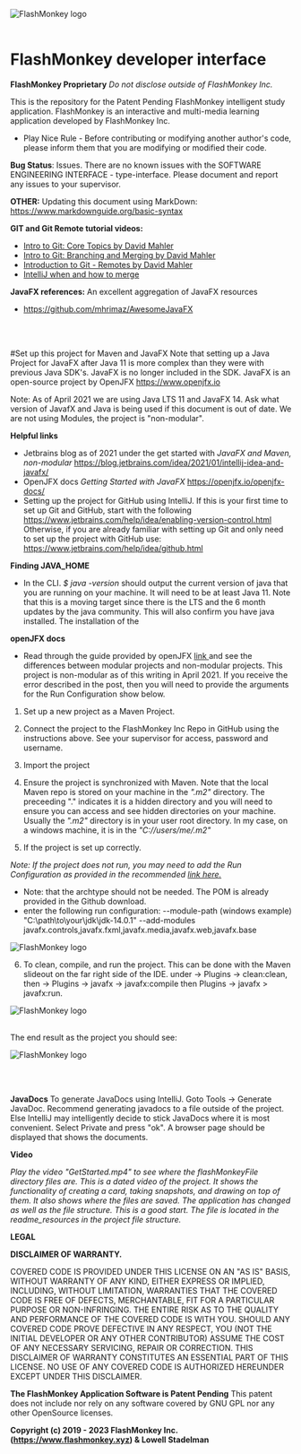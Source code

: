 ![FlashMonkey logo](./readme_resources/horiz_logo_blue_78x500.png)
<br>
<br>
# FlashMonkey developer interface
**FlashMonkey Proprietary**
_Do not disclose outside of FlashMonkey Inc._


This is the repository for the Patent Pending FlashMonkey intelligent study application. FlashMonkey is an interactive 
and multi-media learning application developed by FlashMonkey Inc. 

- Play Nice Rule -
Before contributing or modifying another author's code, please inform them that you are modifying or modified their code. 

<b>Bug Status</b>: Issues. There are no known issues with the SOFTWARE ENGINEERING INTERFACE - type-interface. 
Please document and report any issues to your supervisor. 

<b>OTHER:</b> Updating this document using MarkDown: https://www.markdownguide.org/basic-syntax

<b>GIT and Git Remote tutorial videos:</b>
+ <a href="https://www.youtube.com/watch?v=uR6G2v_WsRA">Intro to Git: Core Topics by David Mahler</a> 
+ <a href="https://www.youtube.com/watch?v=FyAAIHHClqI" >Intro to Git: Branching and Merging by David Mahler</a> 
+ <a href="https://www.youtube.com/watch?v=Gg4bLk8cGNo">Introduction to Git - Remotes by David Mahler</a> 
+ <a href="https://www.jetbrains.com/help/idea/apply-changes-from-one-branch-to-another.html#cherry-pick">IntelliJ when and how to merge</a>

<b>JavaFX references:</b> An excellent aggregation of JavaFX resources
+ https://github.com/mhrimaz/AwesomeJavaFX


<br>
<br>

#Set up this project for Maven and JavaFX
Note that setting up a Java Project for JavaFX after Java 11 is more complex than they were with previous Java SDK's. 
JavaFX is no longer included in the SDK. JavaFX is an open-source project by OpenJFX https://www.openjfx.io

Note: As of April 2021 we are using Java LTS 11 and JavaFX 14. Ask what version of JavafX and Java is being used if this
document is out of date. We are not using Modules, the project is "non-modular".  

**Helpful links**
+ Jetbrains blog as of 2021 under the get started with _JavaFX and Maven, non-modular_ 
https://blog.jetbrains.com/idea/2021/01/intellij-idea-and-javafx/
+ OpenJFX docs _Getting Started with JavaFX_ https://openjfx.io/openjfx-docs/
+ Setting up the project for GitHub using IntelliJ. If this is your first time to set up Git and GitHub, start with the 
following  https://www.jetbrains.com/help/idea/enabling-version-control.html Otherwise, if you are already familiar with
setting up Git and only need to set up the project with GitHub use: https://www.jetbrains.com/help/idea/github.html

**Finding JAVA_HOME** 
+ In the CLI. _$ java -version_  should output the current version of java that you are running on your machine. It will
need to be at least Java 11. Note that this is a moving target since there is the LTS and the 6 month updates by the 
java community. This will also confirm you have java installed. The installation of the 

**openJFX docs** 
+ Read through the guide provided by openJFX <a href="https://openjfx.io/openjfx-docs/#maven"> link </a> and see the differences between modular projects and non-modular projects. 
This project is non-modular as of this writing in April 2021. If you receive the error described in the post, then
you will need to provide the arguments for the Run Configuration show below. 




1. Set up a new project as a Maven Project.

2. Connect the project to the FlashMonkey Inc Repo in GitHub using the instructions above. See your supervisor for access,
password and username.

3. Import the project

4. Ensure the project is synchronized with Maven. Note that the local Maven repo is stored on your machine in the _".m2"_
directory. The preceeding "." indicates it is a hidden directory and you will need to ensure you can access and see 
hidden directories on your machine. Usually the _".m2"_ directory is in your user root directory. In my case, on a windows
machine, it is in the _"C://users/me/.m2"_ 

5. If the project is set up correctly.

_Note: If the project does not run, you may need to add the Run Configuration as provided in the recommended 
<a href="https://openjfx.io/openjfx-docs/#IDE-Intellij">link here.</a>_
+ Note: that the archtype should not be needed. The POM is already provided in the Github download. 
+ enter the following run configuration: 
--module-path (windows example) "C:\path\to\your\jdk\jdk-14.0.1" --add-modules javafx.controls,javafx.fxml,javafx.media,javafx.web,javafx.base

![FlashMonkey logo](./readme_resources/addToRunCOnfig.PNG)

6. To clean, compile, and run the project. This can be done with the Maven slideout on the far right side of the IDE.
under -> Plugins -> clean:clean, then -> Plugins -> javafx -> javafx:compile then Plugins -> javafx > javafx:run. 


![FlashMonkey logo](./readme_resources/mavenMenuTree.PNG)

<br>
The end result as the project you should see:

![FlashMonkey logo](./readme_resources/result.PNG)

<br>
<br>

**JavaDocs** To generate JavaDocs using IntelliJ. Goto Tools -> Generate JavaDoc. Recommend generating javadocs to a 
file outside of the project. Else IntelliJ may intelligently decide to stick JavaDocs where it is most convenient. 
Select Private and press "ok". A browser page should be displayed that shows the documents. 


**Video**

_Play the video "GetStarted.mp4" to see where the flashMonkeyFile directory files are. This is a dated video of the project.
It shows the functionality of creating a card, taking snapshots, and drawing on top of them. It also shows where the 
files are saved. The application has changed as well as the file structure. This is a good start. The file is located in
the readme_resources in the project file structure._  


**LEGAL**

**DISCLAIMER OF WARRANTY.**  

COVERED CODE IS PROVIDED UNDER THIS LICENSE ON AN "AS IS" BASIS, WITHOUT WARRANTY OF ANY KIND, EITHER EXPRESS OR IMPLIED, INCLUDING, WITHOUT LIMITATION, WARRANTIES THAT THE COVERED CODE IS FREE OF DEFECTS, MERCHANTABLE, FIT FOR A PARTICULAR PURPOSE OR NON-INFRINGING. THE ENTIRE RISK AS TO THE QUALITY AND PERFORMANCE OF THE COVERED CODE IS WITH YOU. SHOULD ANY COVERED CODE PROVE DEFECTIVE IN ANY RESPECT, YOU (NOT THE INITIAL DEVELOPER OR ANY OTHER CONTRIBUTOR) ASSUME THE COST OF ANY NECESSARY SERVICING, REPAIR OR CORRECTION. THIS DISCLAIMER OF WARRANTY CONSTITUTES AN ESSENTIAL PART OF THIS LICENSE. NO USE OF ANY COVERED CODE IS AUTHORIZED HEREUNDER EXCEPT UNDER THIS DISCLAIMER.

**The FlashMonkey Application Software is Patent Pending**
This patent does not include nor rely on any software covered by GNU GPL nor any other OpenSource licenses. 

**Copyright (c) 2019 - 2023 FlashMonkey Inc. (https://www.flashmonkey.xyz) & Lowell Stadelman**
